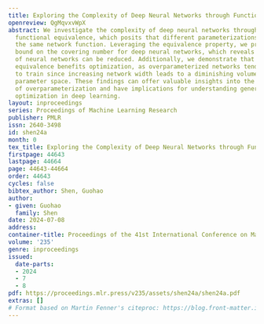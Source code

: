 ```yaml
---
title: Exploring the Complexity of Deep Neural Networks through Functional Equivalence
openreview: QgMqvxvWpX
abstract: We investigate the complexity of deep neural networks through the lens of
  functional equivalence, which posits that different parameterizations can yield
  the same network function. Leveraging the equivalence property, we present a novel
  bound on the covering number for deep neural networks, which reveals that the complexity
  of neural networks can be reduced. Additionally, we demonstrate that functional
  equivalence benefits optimization, as overparameterized networks tend to be easier
  to train since increasing network width leads to a diminishing volume of the effective
  parameter space. These findings can offer valuable insights into the phenomenon
  of overparameterization and have implications for understanding generalization and
  optimization in deep learning.
layout: inproceedings
series: Proceedings of Machine Learning Research
publisher: PMLR
issn: 2640-3498
id: shen24a
month: 0
tex_title: Exploring the Complexity of Deep Neural Networks through Functional Equivalence
firstpage: 44643
lastpage: 44664
page: 44643-44664
order: 44643
cycles: false
bibtex_author: Shen, Guohao
author:
- given: Guohao
  family: Shen
date: 2024-07-08
address:
container-title: Proceedings of the 41st International Conference on Machine Learning
volume: '235'
genre: inproceedings
issued:
  date-parts:
  - 2024
  - 7
  - 8
pdf: https://proceedings.mlr.press/v235/assets/shen24a/shen24a.pdf
extras: []
# Format based on Martin Fenner's citeproc: https://blog.front-matter.io/posts/citeproc-yaml-for-bibliographies/
---
```

